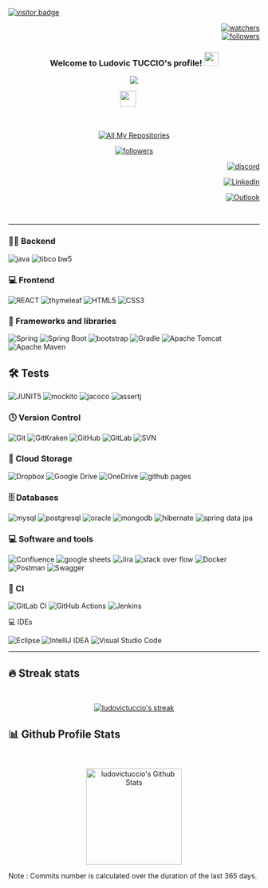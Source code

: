  <div align="left">
  
  <a href="">![visitor badge](https://komarev.com/ghpvc/?username=ludovictuccio&label=PROFILE+VIEWS)</a>
  
</div>

<div align="right">
  
  <a href="">![watchers](https://img.shields.io/github/watchers/ludovictuccio/ludovictuccio?style=social)</a>
  </br>
  <a href="">![followers](https://img.shields.io/github/followers/ludovictuccio?style=social)</a>
  
</div>

<h3 align="center">
  Welcome to Ludovic TUCCIO's profile!
  <img src="https://media.giphy.com/media/hvRJCLFzcasrR4ia7z/giphy.gif" width="28">
</h3>

<!-- Typing SVG by DenverCoder1 - https://github.com/DenverCoder1/readme-typing-svg -->
<p align="center">
  <a href="https://github.com/DenverCoder1/readme-typing-svg"><img src="https://readme-typing-svg.demolab.com?font=Fira+Code&duration=3000&pause=200&color=DA0000&center=true&multiline=true&width=435&lines=JAVA+developer;Since+2020"></a>
</p>

<!-- Social icons section -->
<p align="center">
  <a href="https://discord.gg/gbZVGNwv" alt="Dev Pro Tips Discussion & Support Server"><img width="32px" src="https://i.imgur.com/OViZO8J.png"/></a>
  &#8287;&#8287;&#8287;&#8287;&#8287;
</p>

<br/>

<!-- Social badges section -->
<!-- Badges with custom icons - https://github.com/DenverCoder1/custom-icon-badges -->
<!-- View counter - https://github.com/DenverCoder1/Simple-View-Counter -->
<p align="center">
  <a href="https://github.com/ludovictuccio?tab=repositories&sort=stargazers"><img alt="All My Repositories" title="All My Repositories" src="https://custom-icon-badges.demolab.com/badge/-All%20My%20Repositories-55960c?style=for-the-badge&logoColor=white&logo=repo"/></a>
  </p>
  <p align="center">
      <a href="https://github.com/ludovictuccio?tab=followers">
    <img alt="followers" title="Follow me on Github" src="https://custom-icon-badges.demolab.com/github/followers/ludovictuccio?color=236ad3&labelColor=1155ba&style=for-the-badge&logo=person-add&label=Follow-me&logoColor=white"/></a>  
</p>

 <div align="right">
  
  <a href="https://discord.gg/gbZVGNwv">![discord](https://dcbadge.vercel.app/api/shield/489898608548642816?logoColor=ff6b6b)</a>
  
  <a href="https://www.linkedin.com/in/ludovic-tuccio/">![LinkedIn](https://img.shields.io/badge/linkedin-%230077B5.svg?style=for-the-badge&logo=linkedin&logoColor=white)</a>
  
  <a href="mailto:ludovic.tuccio@hotmail.fr">![Outlook](https://img.shields.io/badge/Send%20Me%20A%20MAIL-0078D4?style=for-the-badge&logo=microsoft-outlook&logoColor=white)</a>

</div>

  </br>

---

### 👨‍💻 Backend

![java](https://img.shields.io/badge/JAVA-F80000.svg?style=for-the-badge)
![tibco bw5](https://img.shields.io/badge/TIBCO%20BW5-FE7A16.svg?style=for-the-badge)


### 💻 Frontend

![REACT](https://img.shields.io/badge/React-61DAFB.svg?style=for-the-badge&logo=React&logoColor=black)
![thymeleaf](https://img.shields.io/badge/Thymeleaf-005F0F.svg?style=for-the-badge&logo=Thymeleaf&logoColor=white)
![HTML5](https://img.shields.io/badge/HTML5-E34F26.svg?style=for-the-badge&logo=HTML5&logoColor=white)
![CSS3](https://img.shields.io/badge/CSS3-1572B6.svg?style=for-the-badge&logo=CSS3&logoColor=white)

### 🧰 Frameworks and libraries

![Spring](https://img.shields.io/badge/spring-%236DB33F.svg?style=for-the-badge&logo=spring&logoColor=white)
![Spring Boot](https://img.shields.io/badge/Spring%20Boot-6DB33F.svg?style=for-the-badge&logo=Spring-Boot&logoColor=white)
![bootstrap](https://img.shields.io/badge/Bootstrap-7952B3.svg?style=for-the-badge&logo=Bootstrap&logoColor=white)
![Gradle](https://img.shields.io/badge/Gradle-02303A.svg?style=for-the-badge&logo=Gradle&logoColor=white)
![Apache Tomcat](https://img.shields.io/badge/apache%20tomcat-%23F8DC75.svg?style=for-the-badge&logo=apache-tomcat&logoColor=black)
![Apache Maven](https://img.shields.io/badge/Apache%20Maven-C71A36?style=for-the-badge&logo=Apache%20Maven&logoColor=white)

## 🛠️ Tests

![JUNIT5](https://img.shields.io/badge/JUnit5-25A162.svg?style=for-the-badge&logo=JUnit5&logoColor=white)
![mockito](https://img.shields.io/badge/Mockito-%230db7ed.svg?style=for-the-badge)
![jacoco](https://img.shields.io/badge/JaCoCo-FF6C37?style=for-the-badge)
![assertj](https://img.shields.io/badge/-AssertJ-%23Clojure?style=for-the-badge)


### 🕓 Version Control
![Git](https://img.shields.io/badge/git-%23F05033.svg?style=for-the-badge&logo=git&logoColor=white)
![GitKraken](https://img.shields.io/badge/GitKraken-179287.svg?style=for-the-badge&logo=GitKraken&logoColor=white)
![GitHub](https://img.shields.io/badge/github-%23121011.svg?style=for-the-badge&logo=github&logoColor=white)
![GitLab](https://img.shields.io/badge/gitlab-%23181717.svg?style=for-the-badge&logo=gitlab&logoColor=white)
![SVN](https://img.shields.io/badge/SVN-FE7A16.svg?style=for-the-badge)

### 📂 Cloud Storage

![Dropbox](https://img.shields.io/badge/Dropbox-%233B4D98.svg?style=for-the-badge&logo=Dropbox&logoColor=white)
![Google Drive](https://img.shields.io/badge/Google%20Drive-4285F4?style=for-the-badge&logo=googledrive&logoColor=white)
![OneDrive](https://img.shields.io/badge/OneDrive-0078D4.svg?style=for-the-badge&logo=microsoftonedrive&logoColor=white)
![github pages](https://img.shields.io/badge/GitHub%20Pages-222222.svg?style=for-the-badge&logo=GitHub-Pages&logoColor=white)


### 🗄️ Databases

![mysql](https://img.shields.io/badge/MySQL-4479A1.svg?style=for-the-badge&logo=MySQL&logoColor=white)
![postgresql](https://img.shields.io/badge/PostgreSQL-4169E1.svg?style=for-the-badge&logo=PostgreSQL&logoColor=white)
![oracle](https://img.shields.io/badge/Oracle-F80000.svg?style=for-the-badge&logo=Oracle&logoColor=white)
![mongodb](https://img.shields.io/badge/MongoDB-47A248.svg?style=for-the-badge&logo=MongoDB&logoColor=white)
![hibernate](https://img.shields.io/badge/Hibernate-59666C.svg?style=for-the-badge&logo=Hibernate&logoColor=white)
![spring data jpa](https://img.shields.io/badge/Spring%20Data%20JPA-4285F4?style=for-the-badge&logo=googledrive&logoColor=white)

### 💻 Software and tools

![Confluence](https://img.shields.io/badge/confluence-%23172BF4.svg?style=for-the-badge&logo=confluence&logoColor=white)
![google sheets](https://img.shields.io/badge/Google%20Sheets-34A853.svg?style=for-the-badge&logo=Google-Sheets&logoColor=white)
![Jira](https://img.shields.io/badge/jira-%230A0FFF.svg?style=for-the-badge&logo=jira&logoColor=white)
![stack over flow](https://img.shields.io/badge/Stack%20Overflow-F58025.svg?style=for-the-badge&logo=Stack-Overflow&logoColor=white)
![Docker](https://img.shields.io/badge/docker-%230db7ed.svg?style=for-the-badge&logo=docker&logoColor=white)
![Postman](https://img.shields.io/badge/Postman-FF6C37?style=for-the-badge&logo=postman&logoColor=white)
![Swagger](https://img.shields.io/badge/-Swagger-%23Clojure?style=for-the-badge&logo=swagger&logoColor=white)

### 🔬 CI

![GitLab CI](https://img.shields.io/badge/gitlab%20ci-%23181717.svg?style=for-the-badge&logo=gitlab&logoColor=white)
![GitHub Actions](https://img.shields.io/badge/github%20actions-%232671E5.svg?style=for-the-badge&logo=githubactions&logoColor=white)
![Jenkins](https://img.shields.io/badge/jenkins-%232C5263.svg?style=for-the-badge&logo=jenkins&logoColor=white)

💻 IDEs

![Eclipse](https://img.shields.io/badge/Eclipse-FE7A16.svg?style=for-the-badge&logo=Eclipse&logoColor=white)
![IntelliJ IDEA](https://img.shields.io/badge/IntelliJIDEA-000000.svg?style=for-the-badge&logo=intellij-idea&logoColor=white)
![Visual Studio Code](https://img.shields.io/badge/Visual%20Studio%20Code-0078d7.svg?style=for-the-badge&logo=visual-studio-code&logoColor=white)

---

## 🔥 Streak stats

<br/>

<!-- GitHub Readme Streak Stats - https://github.com/ludovictuccio/github-readme-streak-stats -->
<p align="center">
  <a href="https://github.com/ludovictuccio/github-readme-streak-stats">
    <img title="🔥 Get streak stats for your profile at git.io/streak-stats" alt="ludovictuccio's streak" src="https://streak-stats.demolab.com/?user=ludovictuccio&theme=monokai-metallian&hide_border=true"/>
  </a>
</p>

## 📊 Github Profile Stats

<!-- https://github.com/ludovictuccio/github-readme-stats -->
  
  <br/>
  
  <p align="center">
    <a href="https://github.com/ludovictuccio/github-readme-stats"><img alt="ludovictuccio's Github Stats" src="https://github-readme-stats.vercel.app/api?username=ludovictuccio&show_icons=true&include_all_commits=true&count_private=true&theme=react&hide_border=true&bg_color=1F222E&title_color=F85D7F&icon_color=F8D866" height="192px"/>      
</p>
    
<div align="left">
  <a href=""></a> 
</div>

<p>Note : Commits number is calculated over the duration of the last 365 days.</p>
